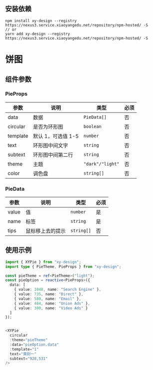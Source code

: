 ## 安装依赖

```shell
npm install xy-design --registry https://nexus3.service.xiaoyangedu.net/repository/npm-hosted/ -S
// or
yarn add xy-design --registry https://nexus3.service.xiaoyangedu.net/repository/npm-hosted/ -S
```

# 饼图

## 组件参数

### PieProps

| 参数     | 说明               | 类型             | 必须 |
| -------- | ------------------ | ---------------- | ---- |
| data     | 数据               | `PieData[]`      | 否   |
| circular | 是否为环形图       | `boolean`        | 否   |
| template | 默认 1，可选值 1-5 | `number`         | 否   |
| text     | 环形图中间文字     | `string`         | 否   |
| subtext  | 环形图中间第二行   | `string`         | 否   |
| theme    | 主题               | `"dark"/"light"` | 否   |
| color    | 调色盘             | `string[]`       | 否   |

### PieData

| 参数  | 说明             | 类型       | 必须 |
| ----- | ---------------- | ---------- | ---- |
| value | 值               | `number`   | 是   |
| name  | 标签             | `string`   | 是   |
| tips  | 鼠标移上去的提示 | `string[]` | 否   |

## 使用示例

```typescript
import { XYPie } from "xy-design";
import type { PieTheme, PieProps } from "xy-design";

const pieTheme = ref<PieTheme>("light");
const pieOption = reactive<PieProps>({
  data: [
    { value: 1048, name: "Search Engine" },
    { value: 735, name: "Direct" },
    { value: 580, name: "Email" },
    { value: 484, name: "Union Ads" },
    { value: 300, name: "Video Ads" }
  ]
});


<XYPie
  circular
  :theme="pieTheme"
  :data="pieOption.data"
  :template="1"
  text="类别一"
  subtext="928,531"
/>
```

